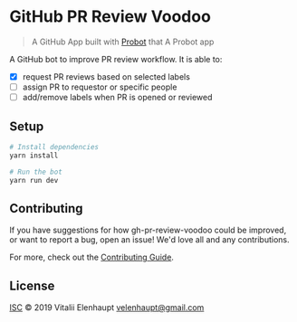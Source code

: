# GitHub PR Review Voodoo

> A GitHub App built with [Probot](https://github.com/probot/probot) that A Probot app

A GitHub bot to improve PR review workflow. It is able to:

- [x] request PR reviews based on selected labels
- [ ] assign PR to requestor or specific people
- [ ] add/remove labels when PR is opened or reviewed

## Setup

```sh
# Install dependencies
yarn install

# Run the bot
yarn run dev
```

## Contributing

If you have suggestions for how gh-pr-review-voodoo could be improved, or want to report a bug, open an issue! We'd love all and any contributions.

For more, check out the [Contributing Guide](CONTRIBUTING.md).

## License

[ISC](LICENSE) © 2019 Vitalii Elenhaupt <velenhaupt@gmail.com>
